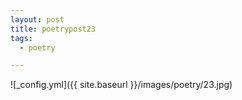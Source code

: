 ```yaml
---
layout: post
title: poetrypost23
tags:
  - poetry

---
```




![_config.yml]({{ site.baseurl }}/images/poetry/23.jpg)

